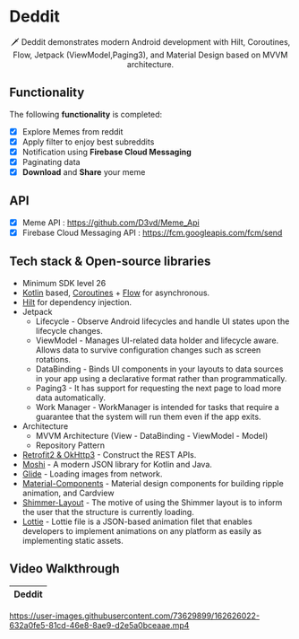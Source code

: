 # Deddit
<p align="center">  
🗡️ Deddit demonstrates modern Android development with Hilt, Coroutines, Flow, Jetpack (ViewModel,Paging3), and Material Design based on MVVM architecture.
</p>


## Functionality  

The following **functionality** is completed:

* [x] Explore Memes from reddit
* [x] Apply filter to enjoy best subreddits 
* [x] Notification using **Firebase Cloud Messaging** 
* [x] Paginating data 
* [x] **Download** and **Share** your meme 

## API
* [x] Meme API : https://github.com/D3vd/Meme_Api
* [x] Firebase Cloud Messaging API : https://fcm.googleapis.com/fcm/send

## Tech stack & Open-source libraries
- Minimum SDK level 26
- [Kotlin](https://kotlinlang.org/) based, [Coroutines](https://github.com/Kotlin/kotlinx.coroutines) + [Flow](https://kotlin.github.io/kotlinx.coroutines/kotlinx-coroutines-core/kotlinx.coroutines.flow/) for asynchronous.
- [Hilt](https://dagger.dev/hilt/) for dependency injection.
- Jetpack
  - Lifecycle - Observe Android lifecycles and handle UI states upon the lifecycle changes.
  - ViewModel - Manages UI-related data holder and lifecycle aware. Allows data to survive configuration changes such as screen rotations.
  - DataBinding - Binds UI components in your layouts to data sources in your app using a declarative format rather than programmatically.
  - Paging3 -  It has support for requesting the next page to load more data automatically.
  - Work Manager - WorkManager is intended for tasks that require a guarantee that the system will run them even if the app exits.
- Architecture
  - MVVM Architecture (View - DataBinding - ViewModel - Model)
  - Repository Pattern
- [Retrofit2 & OkHttp3](https://github.com/square/retrofit) - Construct the REST APIs.
- [Moshi](https://github.com/square/moshi/) - A modern JSON library for Kotlin and Java.
- [Glide](https://github.com/bumptech/glide) - Loading images from network.
- [Material-Components](https://github.com/material-components/material-components-android) - Material design components for building ripple animation, and Cardview 
- [Shimmer-Layout](https://facebook.github.io/shimmer-android/) - The motive of using the Shimmer layout is to inform the user that the structure is currently loading.
- [Lottie](https://lottiefiles.com/) - Lottie file is a JSON-based animation filet that enables developers to implement animations on any platform as easily as implementing static assets.

## Video Walkthrough

Deddit                      |
:-------------------------:|



https://user-images.githubusercontent.com/73629899/162626022-632a0fe5-81cd-46e8-8ae9-d2e5a0bceaae.mp4 

